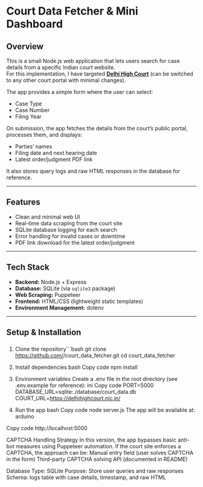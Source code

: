# Court Data Fetcher & Mini Dashboard

## Overview
This is a small Node.js web application that lets users search for case details from a specific Indian court website.  
For this implementation, I have targeted **[Delhi High Court](https://delhihighcourt.nic.in/)** (can be switched to any other court portal with minimal changes).

The app provides a simple form where the user can select:
- Case Type
- Case Number
- Filing Year  

On submission, the app fetches the details from the court’s public portal, processes them, and displays:
- Parties’ names
- Filing date and next hearing date
- Latest order/judgment PDF link

It also stores query logs and raw HTML responses in the database for reference.

---

## Features
- Clean and minimal web UI
- Real-time data scraping from the court site
- SQLite database logging for each search
- Error handling for invalid cases or downtime
- PDF link download for the latest order/judgment

---

## Tech Stack
- **Backend:** Node.js + Express
- **Database:** SQLite (via `sqlite3` package)
- **Web Scraping:** Puppeteer
- **Frontend:** HTML/CSS (lightweight static templates)
- **Environment Management:** dotenv

---

## Setup & Installation
### 
1. Clone the repository```bash
git clone https://github.com/<your-username>/court_data_fetcher.git
cd court_data_fetcher
2. Install dependencies
bash
Copy code
npm install
3. Environment variables
Create a .env file in the root directory (see .env.example for reference):
ini
Copy code
PORT=5000
DATABASE_URL=sqlite:./database/court_data.db
COURT_URL=https://delhihighcourt.nic.in/

4. Run the app
bash
Copy code
node server.js
The app will be available at: arduino

Copy code
http://localhost:5000

CAPTCHA Handling Strategy
In this version, the app bypasses basic anti-bot measures using Puppeteer automation.
If the court site enforces a CAPTCHA, the approach can be:
Manual entry field (user solves CAPTCHA in the form)
Third-party CAPTCHA solving API (documented in README)

Database
Type: SQLite
Purpose: Store user queries and raw responses
Schema: logs table with case details, timestamp, and raw HTML
